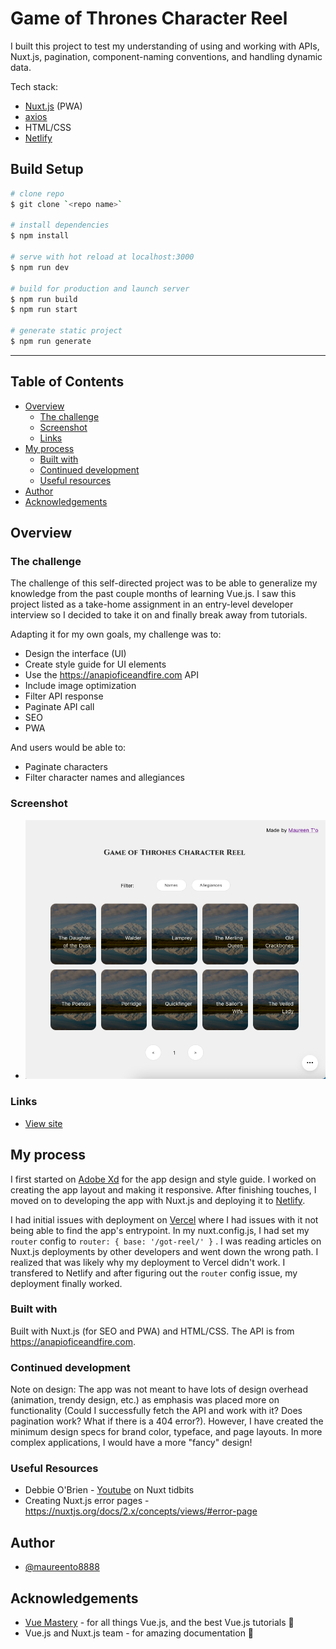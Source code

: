 # Game of Thrones Character Reel

I built this project to test my understanding of using and working with APIs, Nuxt.js, pagination, component-naming conventions, and handling dynamic data.

Tech stack:

- [Nuxt.js](https://nuxtjs.org/) (PWA)
- [axios](https://axios.nuxtjs.org/)
- HTML/CSS
- [Netlify](https://www.netlify.com)

## Build Setup

```bash
# clone repo
$ git clone `<repo name>`

# install dependencies
$ npm install

# serve with hot reload at localhost:3000
$ npm run dev

# build for production and launch server
$ npm run build
$ npm run start

# generate static project
$ npm run generate
```

---

## Table of Contents

- [Overview](#overview)
  - [The challenge](#the-challenge)
  - [Screenshot](#screenshot)
  - [Links](#links)
- [My process](#my-process)
  - [Built with](#built-with)
  - [Continued development](#continued-development)
  - [Useful resources](#useful-resources)
- [Author](#author)
- [Acknowledgements](#acknowledgements)

## Overview

### The challenge

The challenge of this self-directed project was to be able to generalize my knowledge from the past couple months of learning Vue.js. I saw this project listed as a take-home assignment in an entry-level developer interview so I decided to take it on and finally break away from tutorials.

Adapting it for my own goals, my challenge was to:

- Design the interface (UI)
- Create style guide for UI elements
- Use the https://anapioficeandfire.com API
- Include image optimization
- Filter API response
- Paginate API call
- SEO
- PWA

And users would be able to:

- Paginate characters
- Filter character names and allegiances

### Screenshot

- ![](https://github.com/maureento8888/got-reel/blob/eb6b15f10c73bef407992cf48c90abce13214e77/screenshot.png)

### Links

- [View site](https://gamesofthrones-character-reel.netlify.app/)

## My process

I first started on [Adobe Xd](https://www.adobe.com/ca/products/xd.html) for the app design and style guide. I worked on creating the app layout and making it responsive. After finishing touches, I moved on to developing the app with Nuxt.js and deploying it to [Netlify](https://www.netlify.com).

I had initial issues with deployment on [Vercel](https://vercel.com) where I had issues with it not being able to find the app's entrypoint. In my nuxt.config.js, I had set my `router` config to
`router: { base: '/got-reel/' }`
. I was reading articles on Nuxt.js deployments by other developers and went down the wrong path. I realized that was likely why my deployment to Vercel didn't work. I transfered to Netlify and after figuring out the `router` config issue, my deployment finally worked.

### Built with

Built with Nuxt.js (for SEO and PWA) and HTML/CSS. The API is from https://anapioficeandfire.com.

### Continued development

Note on design: The app was not meant to have lots of design overhead (animation, trendy design, etc.) as emphasis was placed more on functionality (Could I successfully fetch the API and work with it? Does pagination work? What if there is a 404 error?). However, I have created the minimum design specs for brand color, typeface, and page layouts. In more complex applications, I would have a more "fancy" design!

### Useful Resources

- Debbie O'Brien - [Youtube](https://youtube.com/c/DebbieOBrien) on Nuxt tidbits
- Creating Nuxt.js error pages - https://nuxtjs.org/docs/2.x/concepts/views/#error-page

## Author

- [@maureento8888](https://github.com/maureento8888)

## Acknowledgements

- [Vue Mastery](https://www.vuemastery.com) - for all things Vue.js, and the best Vue.js tutorials 💚
- Vue.js and Nuxt.js team - for amazing documentation 💚
